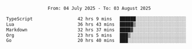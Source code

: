 <div align="center">
<p style="text-align: center;">
<!--START_SECTION:waka-->

```txt
From: 04 July 2025 - To: 03 August 2025

TypeScript                 42 hrs 9 mins   ██████░░░░░░░░░░░░░░░░░░░   23.93 %
Lua                        36 hrs 43 mins  █████▒░░░░░░░░░░░░░░░░░░░   20.85 %
Markdown                   32 hrs 37 mins  ████▓░░░░░░░░░░░░░░░░░░░░   18.51 %
Org                        23 hrs 5 mins   ███▒░░░░░░░░░░░░░░░░░░░░░   13.10 %
Go                         20 hrs 40 mins  ███░░░░░░░░░░░░░░░░░░░░░░   11.74 %
```

<!--END_SECTION:waka-->
</p>
</div>
